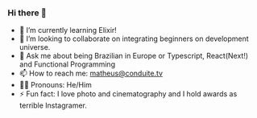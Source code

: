 ### Hi there 👋
- 🌱 I’m currently learning Elixir!
- 👯 I’m looking to collaborate on integrating beginners on development universe.
- 💬 Ask me about being Brazilian in Europe or Typescript, React(Next!) and Functional Programming 
- 📫 How to reach me: matheus@conduite.tv
- 🏳️‍🌈 Pronouns: He/Him
- ⚡ Fun fact: I love photo and cinematography and I hold awards as terrible Instagramer.

<!--
**matheusheck/matheusheck** is a ✨ _special_ ✨ repository because its `README.md` (this file) appears on your GitHub profile.

Here are some ideas to get you started:

- 🔭 I’m currently working on ...
- 🌱 I’m currently learning ...
- 👯 I’m looking to collaborate on ...
- 🤔 I’m looking for help with ...
- 💬 Ask me about ...
- 📫 How to reach me: ...
- 😄 Pronouns: ...
- ⚡ Fun fact: ...
-->
